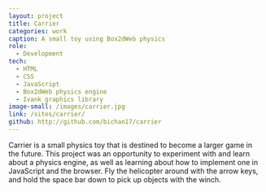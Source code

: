 ```yaml
---
layout: project
title: Carrier
categories: work
caption: A small toy using Box2dWeb physics
role:
  - Development
tech: 
  - HTML
  - CSS
  - JavaScript
  - Box2dWeb physics engine
  - Ivank graphics library
image-small: /images/carrier.jpg
link: /sites/carrier/
github: http://github.com/bichan17/carrier
---
```


Carrier is a small physics toy that is destined to become a larger game in the future. This project was an opportunity to experiment with and learn about a physics engine, as well as learning about how to implement one in JavaScript and the browser. Fly the helicopter around with the arrow keys, and hold the space bar down to pick up objects with the winch.